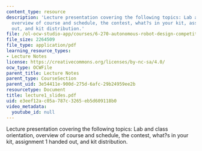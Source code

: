 ```yaml
---
content_type: resource
description: 'Lecture presentation covering the following topics: Lab and class orientation,
  overview of course and schedule, the contest, what?s in your kit, assignment 1 handed
  out, and kit distribution.'
file: /ol-ocw-studio-app/courses/6-270-autonomous-robot-design-competition-january-iap-2005/e3eef12ac05a787c3265eb5d609118b0_lecture1_slides.pdf
file_size: 2264509
file_type: application/pdf
learning_resource_types:
- Lecture Notes
license: https://creativecommons.org/licenses/by-nc-sa/4.0/
ocw_type: OCWFile
parent_title: Lecture Notes
parent_type: CourseSection
parent_uid: 3e54411e-900d-275d-6afc-29b24959ee2b
resourcetype: Document
title: lecture1_slides.pdf
uid: e3eef12a-c05a-787c-3265-eb5d609118b0
video_metadata:
  youtube_id: null
---
```

Lecture presentation covering the following topics: Lab and class orientation, overview of course and schedule, the contest, what?s in your kit, assignment 1 handed out, and kit distribution.